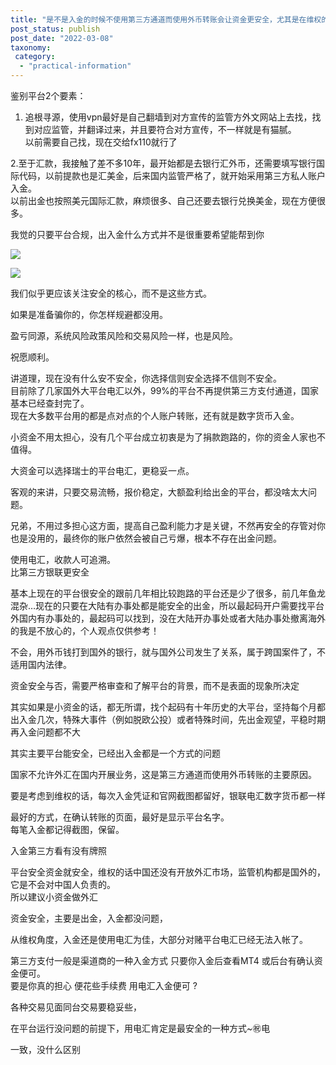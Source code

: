 ```yaml
---
title: "是不是入金的时候不使用第三方通道而使用外币转账会让资金更安全，尤其是在维权的时候?"
post_status: publish
post_date: "2022-03-08"
taxonomy:
 category: 
  - "practical-information"
---
```


鉴别平台2个要素：

1. 追根寻源，使用vpn最好是自己翻墙到对方宣传的监管方外文网站上去找，找到对应监管，并翻译过来，并且要符合对方宣传，不一样就是有猫腻。  
以前需要自己找，现在交给fx110就行了

2.至于汇款，我接触了差不多10年，最开始都是去银行汇外币，还需要填写银行国际代码，以前提款也是汇美金，后来国内监管严格了，就开始采用第三方私人账户入金。  
以前出金也按照美元国际汇款，麻烦很多、自己还要去银行兑换美金，现在方便很多。  

我觉的只要平台合规，出入金什么方式并不是很重要希望能帮到你

![](https://img.dgrhw.net/upload/images/huihu/2020/04/19/142715958.jpg)

![](https://img.dgrhw.net/upload/images/huihu/2020/04/19/142716286.jpg)

我们似乎更应该关注安全的核心，而不是这些方式。  

如果是准备骗你的，你怎样规避都没用。  

盈亏同源，系统风险政策风险和交易风险一样，也是风险。  

祝愿顺利。  

讲道理，现在没有什么安不安全，你选择信则安全选择不信则不安全。  
目前除了几家国外大平台电汇以外，99%的平台不再提供第三方支付通道，国家基本已经查封完了。  
现在大多数平台用的都是点对点的个人账户转账，还有就是数字货币入金。  

小资金不用太担心，没有几个平台成立初衷是为了捐款跑路的，你的资金人家也不值得。  

大资金可以选择瑞士的平台电汇，更稳妥一点。  

客观的来讲，只要交易流畅，报价稳定，大额盈利给出金的平台，都没啥太大问题。  

兄弟，不用过多担心这方面，提高自己盈利能力才是关键，不然再安全的存管对你也是没用的，最终你的账户依然会被自己亏爆，根本不存在出金问题。  

使用电汇，收款人可追溯。  
比第三方银联更安全

基本上现在的平台很安全的跟前几年相比较跑路的平台还是少了很多，前几年鱼龙混杂…现在的只要在大陆有办事处都是能安全的出金，所以最起码开户需要找平台外国内有办事处的，最起码可以找到，没在大陆开办事处或者大陆办事处撤离海外的我是不放心的，个人观点仅供参考！

不会，用外币钱打到国外的银行，就与国外公司发生了关系，属于跨国案件了，不适用国内法律。  

资金安全与否，需要严格审查和了解平台的背景，而不是表面的现象所决定

其实如果是小资金的话，都无所谓，找个起码有十年历史的大平台，坚持每个月都出入金几次，特殊大事件（例如脱欧公投）或者特殊时间，先出金观望，平稳时期再入金问题都不大

其实主要平台能安全，已经出入金都是一个方式的问题

国家不允许外汇在国内开展业务，这是第三方通道而使用外币转账的主要原因。  

要是考虑到维权的话，每次入金凭证和官网截图都留好，银联电汇数字货币都一样

最好的方式，在确认转账的页面，最好是显示平台名字。  
每笔入金都记得截图，保留。  

入金第三方看有没有牌照

平台安全资金就安全，维权的话中国还没有开放外汇市场，监管机构都是国外的，它是不会对中国人负责的。  
所以建议小资金做外汇

资金安全，主要是出金，入金都没问题，

从维权角度，入金还是使用电汇为佳，大部分对赌平台电汇已经无法入帐了。  

第三方支付一般是渠道商的一种入金方式 只要你入金后查看MT4 或后台有确认资金便可。  
要是你真的担心 便花些手续费 用电汇入金便可 ?

各种交易见面同台交易要稳妥些，

在平台运行没问题的前提下，用电汇肯定是最安全的一种方式~㊗️电

一致，没什么区别
